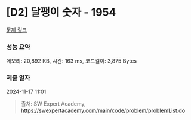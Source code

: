 # [D2] 달팽이 숫자 - 1954 

[문제 링크](https://swexpertacademy.com/main/code/problem/problemDetail.do?contestProbId=AV5PobmqAPoDFAUq) 

### 성능 요약

메모리: 20,892 KB, 시간: 163 ms, 코드길이: 3,875 Bytes

### 제출 일자

2024-11-17 11:01



> 출처: SW Expert Academy, https://swexpertacademy.com/main/code/problem/problemList.do